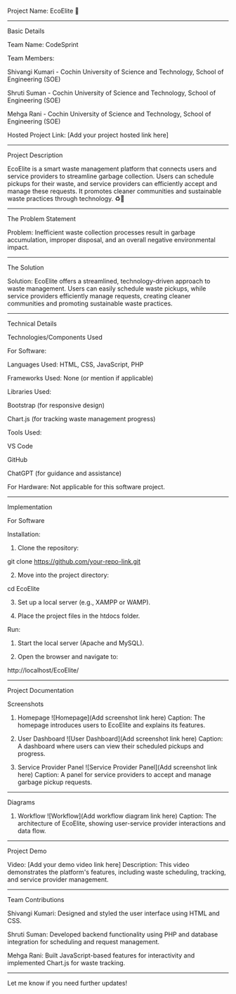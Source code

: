 Project Name: EcoElite 🎯


---

Basic Details

Team Name: CodeSprint

Team Members:

Shivangi Kumari - Cochin University of Science and Technology, School of Engineering (SOE)

Shruti Suman - Cochin University of Science and Technology, School of Engineering (SOE)

Mehga Rani - Cochin University of Science and Technology, School of Engineering (SOE)


Hosted Project Link:
[Add your project hosted link here]


---

Project Description

EcoElite is a smart waste management platform that connects users and service providers to streamline garbage collection. Users can schedule pickups for their waste, and service providers can efficiently accept and manage these requests. It promotes cleaner communities and sustainable waste practices through technology. ♻🌱


---

The Problem Statement

Problem: Inefficient waste collection processes result in garbage accumulation, improper disposal, and an overall negative environmental impact.


---

The Solution

Solution: EcoElite offers a streamlined, technology-driven approach to waste management. Users can easily schedule waste pickups, while service providers efficiently manage requests, creating cleaner communities and promoting sustainable waste practices.


---

Technical Details

Technologies/Components Used

For Software:

Languages Used: HTML, CSS, JavaScript, PHP

Frameworks Used: None (or mention if applicable)

Libraries Used:

Bootstrap (for responsive design)

Chart.js (for tracking waste management progress)


Tools Used:

VS Code

GitHub

ChatGPT (for guidance and assistance)



For Hardware:
Not applicable for this software project.


---

Implementation

For Software

Installation:

1. Clone the repository:

git clone https://github.com/your-repo-link.git


2. Move into the project directory:

cd EcoElite


3. Set up a local server (e.g., XAMPP or WAMP).


4. Place the project files in the htdocs folder.



Run:

1. Start the local server (Apache and MySQL).


2. Open the browser and navigate to:

http://localhost/EcoElite/




---

Project Documentation

Screenshots

1. Homepage
![Homepage](Add screenshot link here)
Caption: The homepage introduces users to EcoElite and explains its features.


2. User Dashboard
![User Dashboard](Add screenshot link here)
Caption: A dashboard where users can view their scheduled pickups and progress.


3. Service Provider Panel
![Service Provider Panel](Add screenshot link here)
Caption: A panel for service providers to accept and manage garbage pickup requests.




---

Diagrams

1. Workflow
![Workflow](Add workflow diagram link here)
Caption: The architecture of EcoElite, showing user-service provider interactions and data flow.




---

Project Demo

Video:
[Add your demo video link here]
Description: This video demonstrates the platform's features, including waste scheduling, tracking, and service provider management.


---

Team Contributions

Shivangi Kumari: Designed and styled the user interface using HTML and CSS.

Shruti Suman: Developed backend functionality using PHP and database integration for scheduling and request management.

Mehga Rani: Built JavaScript-based features for interactivity and implemented Chart.js for waste tracking.



---

Let me know if you need further updates!
